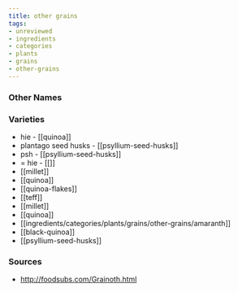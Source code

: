 ```yaml
---
title: other grains
tags:
- unreviewed
- ingredients
- categories
- plants
- grains
- other-grains
---
```



### Other Names


### Varieties

* hie - [[quinoa]]
* plantago seed husks - [[psyllium-seed-husks]]
* psh - [[psyllium-seed-husks]]
* = hie - [[]]
* [[millet]]
* [[quinoa]]
* [[quinoa-flakes]]
* [[teff]]
* [[millet]]
* [[quinoa]]
* [[ingredients/categories/plants/grains/other-grains/amaranth]]
* [[black-quinoa]]
* [[psyllium-seed-husks]]

### Sources
* http://foodsubs.com/Grainoth.html

